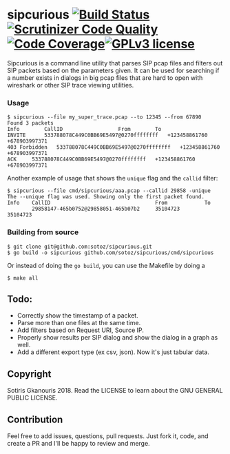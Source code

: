 # sipcurious [![Build Status](https://travis-ci.org/sotoz/sipcurious.svg?branch=master)](https://travis-ci.org/sotoz/sipcurious) [![Scrutinizer Code Quality](https://scrutinizer-ci.com/g/sotoz/sipcurious/badges/quality-score.png?b=master)](https://scrutinizer-ci.com/g/sotoz/sipcurious/?branch=master) [![Code Coverage](https://scrutinizer-ci.com/g/sotoz/sipcurious/badges/coverage.png?b=master)](https://scrutinizer-ci.com/g/sotoz/sipcurious/?branch=master)[![GPLv3 license](https://img.shields.io/badge/License-GPLv3-blue.svg)](http://perso.crans.org/besson/LICENSE.html)

Sipcurious is a command line utility that parses SIP pcap files and filters out SIP packets based on the parameters given.
It can be used for searching if a number exists in dialogs in big pcap files that are hard to open with wireshark or other SIP trace viewing utilities.

### Usage
```
$ sipcurious --file my_super_trace.pcap --to 12345 --from 67890
Found 3 packets
Info		CallID					From		To
INVITE		533788078C449C0BB69E5497@0270ffffffff	+123458861760	+678903997371
403 Forbidden	533788078C449C0BB69E5497@0270ffffffff	+123458861760	+678903997371
ACK		533788078C449C0BB69E5497@0270ffffffff	+123458861760	+678903997371
```

Another example of usage that shows the `unique` flag and the `callid` filter:
```
$ sipcurious --file cmd/sipcurious/aaa.pcap --callid 29858 -unique
The --unique flag was used. Showing only the first packet found.
Info    CallID                                  From            To
        29858147-465b0752@29858051-465b07b2     35104723        35104723
```

### Building from source
```
$ git clone git@github.com:sotoz/sipcurious.git
$ go build -o sipcurious github.com/sotoz/sipcurious/cmd/sipcurious
```
Or instead of doing the `go build`, you can use the Makefile by doing a
```
$ make all
```
## Todo:
- Correctly show the timestamp of a packet.
- Parse more than one files at the same time.
- Add filters based on Request URI, Source IP.
- Properly show results per SIP dialog and show the dialog in a graph as well.
- Add a different export type (ex csv, json). Now it's just tabular data.

## Copyright
Sotiris Gkanouris 2018. Read the LICENSE to learn about the GNU GENERAL PUBLIC LICENSE.

## Contribution
Feel free to add issues, questions, pull requests. Just fork it, code, and create a PR and I'll be happy to review and merge.
